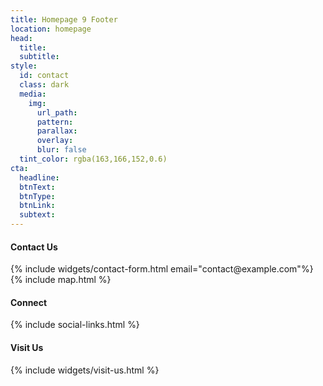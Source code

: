 ```yaml
---
title: Homepage 9 Footer
location: homepage
head:
  title: 
  subtitle: 
style:
  id: contact
  class: dark
  media:
    img:
      url_path: 
      pattern: 
      parallax: 
      overlay: 
      blur: false
  tint_color: rgba(163,166,152,0.6)
cta:
  headline: 
  btnText: 
  btnType: 
  btnLink: 
  subtext: 
---
```


<div class="col-sm-5">
    <h4 class="text-left">Contact Us</h4>
    {% include widgets/contact-form.html email="contact@example.com"%}
</div>

<div class="col-sm-5">
{% include map.html %}
</div>

<div class="col-sm-2">
<h4 class="text-left">Connect</h4>
{% include social-links.html %}

<h4 class="text-left">Visit Us</h4>
{% include widgets/visit-us.html %}
</div>
